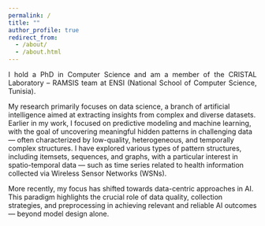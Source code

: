 ```yaml
---
permalink: /
title: ""
author_profile: true
redirect_from: 
  - /about/
  - /about.html
---
```

<p style="text-align: justify;">
I hold a PhD in Computer Science and am a member of the CRISTAL Laboratory – RAMSIS team at ENSI (National School of Computer Science, Tunisia).

My research primarily focuses on data science, a branch of artificial intelligence aimed at extracting insights from complex and diverse datasets. Earlier in my work, I focused on predictive modeling and machine learning, with the goal of uncovering meaningful hidden patterns in challenging data — often characterized by low-quality, heterogeneous, and temporally complex structures. I have explored various types of pattern structures, including itemsets, sequences, and graphs, with a particular interest in spatio-temporal data — such as time series related to health information collected via Wireless Sensor Networks (WSNs).

More recently, my focus has shifted towards data-centric approaches in AI. This paradigm highlights the crucial role of data quality, collection strategies, and preprocessing in achieving relevant and reliable AI outcomes — beyond model design alone.

</p>
